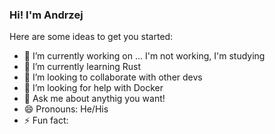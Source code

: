 ### Hi! I'm Andrzej 

Here are some ideas to get you started:

- 🔭 I’m currently working on ... I'm not working, I'm studying
- 🌱 I’m currently learning Rust
- 👯 I’m looking to collaborate with other devs
- 🤔 I’m looking for help with Docker
- 💬 Ask me about anythig you want!
- 😄 Pronouns: He/His
- ⚡ Fun fact: 


